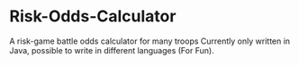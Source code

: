 # Risk-Odds-Calculator
A risk-game battle odds calculator for many troops
Currently only written in Java, possible to write in different languages (For Fun).
